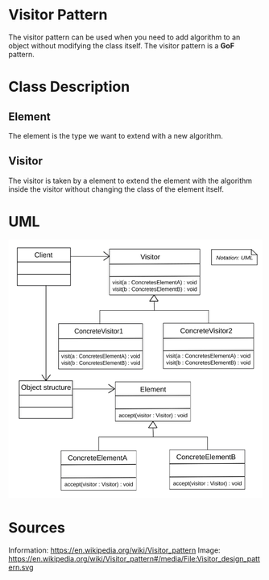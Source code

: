 # Visitor Pattern

The visitor pattern can be used when you need to add algorithm to an object without
modifying the class itself. The visitor pattern is a **GoF** pattern.

# Class Description

## Element

The element is the type we want to extend with a new algorithm.

## Visitor

The visitor is taken by a element to extend the element with the algorithm inside
the visitor without changing the class of the element itself.

# UML

![UML](../../../resource/Visitor_UML.png)

# Sources

Information: https://en.wikipedia.org/wiki/Visitor_pattern 
Image: https://en.wikipedia.org/wiki/Visitor_pattern#/media/File:Visitor_design_pattern.svg 